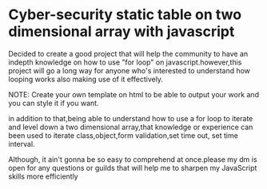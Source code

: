 # Cyber-security static table on two dimensional array with javascript

 Decided to create a good project that will help the community to have an indepth knowledge on how to  use "for loop" on javascript.however,this project  will go a long way for anyone who's interested to understand how looping works also making use of  it effectively.
 
NOTE: Create your own template on html to be able to output your work and you can style it if you want.

in addition to that,being able to understand how to use a for loop to iterate and level down a two dimensional array,that knowledge or experience can been used to iterate class,object,form validation,set time out, set time interval.

Although, it ain't gonna be so easy to comprehend at once.please my dm is open for any questions or guilds that will help me to sharpen my JavaScript skills more efficiently
